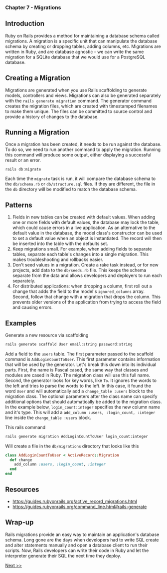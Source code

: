 ### Chapter 7 - Migrations

## Introduction

Ruby on Rails provides a method for maintaining a database schema called migrations. A migration is a specific unit that can manipulate the database schema by creating or dropping tables, adding columns, etc. Migrations are written in Ruby, and are database agnostic - we can write the same migration for a SQLite database that we would use for a PostgreSQL database.

## Creating a Migration

Migrations are generated when you use Rails scaffolding to generate models, controllers and views. Migrations can also be generated separately with the `rails generate migration` command. The generator command creates the migration files, which are created with timestamped filenames to make them unique. The files can be committed to source control and provide a history of changes to the database.

## Running a Migration

Once a migration has been created, it needs to be run against the database. To do so, we need to run another command to apply the migration. Running this command will produce some output, either displaying a successful result or an error.

```
rails db:migrate
```

Each time the `migrate` task is run, it will compare the database schema to the `db/schema.rb` or `db/structure.sql` files. If they are different, the file in the `db` directory will be modified to match the database schema.

## Patterns

1. Fields in new tables can be created with default values. When adding one or more fields with default values, the database may lock the table, which could cause errors in a live application. As an alternative to the default value in the database, the model class's constructor can be used to set a default value when an object is instantiated. The record will then be inserted into the table with the defaults set.
1. Keep migrations small. For example, when adding fields to separate tables, separate each table's changes into a single migration. This makes troubleshooting and rollbacks easier.
1. Don't seed values in a migration. Create a rake task instead, or for new projects, add data to the `db/seeds.rb` file. This keeps the schema separate from the data and allows developers and deployers to run each separately.
1. For distributed applications: when dropping a column, first roll out a change that adds the field to the model's `ignored_columns` array. Second, follow that change with a migration that drops the column. This prevents older versions of the application from trying to access the field and causing errors.

## Examples

Generate a new resource via scaffolding

```bash
rails generate scaffold User email:string password:string
```

Add a field to the `users` table. The first parameter passed to the scaffold command is `AddLoginCountToUser`. This first parameter contains information that will be used by the generator. Let's break this down into its individual parts. First, the name is Pascal cased, the same way that classes and modules are cased in Ruby. The migration class will use this full name. Second, the generator looks for key words, like `To`. It ignores the words to the left and tries to parse the words to the left. In this case, it found the word `User` and will automatically add a `change_table :users` block to the migration class. The optional parameters after the class name can specify additional options that should automatically be added to the migration class. In the example below, `login_count:integer` specifies the new column name and it's type. This will add a `add_column :users, :login_count, :integer` line inside the `change_table :users` block.

This rails command

```bash
rails generate migration AddLoginCountToUser login_count:integer
```

Will create a file in the `db/migrations` directory that looks like this

```ruby
class AddLoginCountToUser < ActiveRecord::Migration
  def change
    add_column :users, :login_count, :integer
  end
end
```

## Resources

* https://guides.rubyonrails.org/active_record_migrations.html
* https://guides.rubyonrails.org/command_line.html#rails-generate

## Wrap-up

Rails migrations provide an easy way to maintain an application's database schema. Long gone are the days when developers had to write SQL create and alter statements manually and open a database client to run their scripts. Now, Rails developers can write their code in Ruby and let the interpreter generate their SQL the next time they deploy.

[Next >>](090-chapter-08.md)

